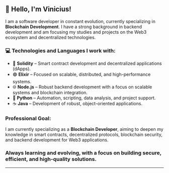 ## 👋 Hello, I'm Vinicius!

I am a software developer in constant evolution, currently specializing in **Blockchain Development**. I have a strong background in backend development and am focusing my studies and projects on the Web3 ecosystem and decentralized technologies.

### 💻 Technologies and Languages I work with:
- 🔗 **Solidity** – Smart contract development and decentralized applications (dApps).
- 🟣 **Elixir** – Focused on scalable, distributed, and high-performance systems.
- 🌐 **Node.js** – Robust backend development with a focus on scalable systems and blockchain integration.
- 🐍 **Python** – Automation, scripting, data analysis, and project support.
- ☕ **Java** – Development of robust, object-oriented applications.


###  Professional Goal:
I am currently specializing as a **Blockchain Developer**, aiming to deepen my knowledge in smart contracts, decentralized protocols, blockchain security, and backend development for Web3 applications.

###  Always learning and evolving, with a focus on building secure, efficient, and high-quality solutions.

---
